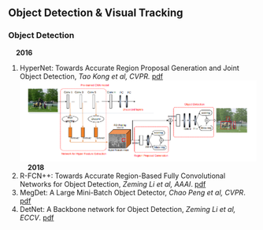 ## Object Detection & Visual Tracking

### Object Detection
&nbsp;&nbsp;&nbsp;&nbsp;**2016**
1. HyperNet: Towards Accurate Region Proposal Generation and Joint Object Detection, *Tao Kong et al, CVPR.* [pdf](https://arxiv.org/pdf/1604.00600.pdf) ![img](https://github.com/Zakiyi/Paper-lists/blob/master/figures/2016_Hypernet.png)
&nbsp;&nbsp;&nbsp;&nbsp;**2018**
1. R-FCN++: Towards Accurate Region-Based Fully Convolutional Networks for Object Detection, *Zeming Li et al, AAAI*. [pdf](http://www.skicyyu.org/Paper/RFCN_plus_plus.pdf)
2. MegDet: A Large Mini-Batch Object Detector, *Chao Peng et al, CVPR*. [pdf](https://arxiv.org/pdf/1711.07240.pdf)
3. DetNet: A Backbone network for Object Detection, *Zeming Li et al, ECCV*. [pdf](https://arxiv.org/pdf/1804.06215.pdf)
